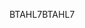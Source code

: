 <span data-ttu-id="faf88-101">BTAHL7</span><span class="sxs-lookup"><span data-stu-id="faf88-101">BTAHL7</span></span>